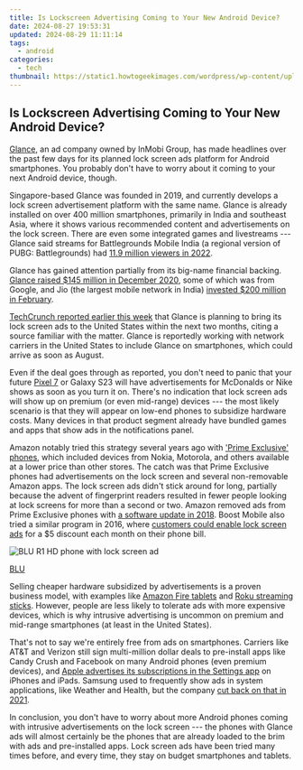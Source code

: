 ```yaml
---
title: Is Lockscreen Advertising Coming to Your New Android Device?
date: 2024-08-27 19:53:31
updated: 2024-08-29 11:11:14
tags:
  - android
categories:
  - tech
thumbnail: https://static1.howtogeekimages.com/wordpress/wp-content/uploads/2022/07/glance-lock-screen-ads.jpg
---
```


## Is Lockscreen Advertising Coming to Your New Android Device?

[Glance](https://www.glance.com/), an ad company owned by InMobi Group, has made headlines over the past few days for its planned lock screen ads platform for Android smartphones. You probably don't have to worry about it coming to your next Android device, though.

 Singapore-based Glance was founded in 2019, and currently develops a lock screen advertisement platform with the same name. Glance is already installed on over 400 million smartphones, primarily in India and southeast Asia, where it shows various recommended content and advertisements on the lock screen. There are even some integrated games and livestreams --- Glance said streams for Battlegrounds Mobile India (a regional version of PUBG: Battlegrounds) had [11.9 million viewers in 2022](https://www.glance.com/newsroom/pressrelease/glance-launches-lock-screen-trends-report-2022).

 Glance has gained attention partially from its big-name financial backing. [Glance raised $145 million in December 2020](https://www.glance.com/newsroom/pressrelease/glance-raises-145-million-from-google-and-mithril), some of which was from Google, and Jio (the largest mobile network in India) [invested $200 million in February](https://www.glance.com/newsroom/pressrelease/glance-raises-200-million-dollar-jio).

[TechCrunch reported earlier this week](https://techcrunch.com/2022/07/05/google-backed-glance-to-launch-in-us-within-two-months/) that Glance is planning to bring its lock screen ads to the United States within the next two months, citing a source familiar with the matter. Glance is reportedly working with network carriers in the United States to include Glance on smartphones, which could arrive as soon as August.

 Even if the deal goes through as reported, you don't need to panic that your future [Pixel 7](https://iphone-transfer.techidaily.com/in-2024-5-ways-to-transfer-music-from-apple-iphone-6-plus-to-android-drfone-by-drfone-transfer-from-ios/) or Galaxy S23 will have advertisements for McDonalds or Nike shows as soon as you turn it on. There's no indication that lock screen ads will show up on premium (or even mid-range) devices --- the most likely scenario is that they will appear on low-end phones to subsidize hardware costs. Many devices in that product segment already have bundled games and apps that show ads in the notifications panel.

 Amazon notably tried this strategy several years ago with ['Prime Exclusive' phones](https://arstechnica.com/gadgets/2016/08/review-blus-r1-hd-redefines-what-you-can-get-in-a-60-smartphone/), which included devices from Nokia, Motorola, and others available at a lower price than other stores. The catch was that Prime Exclusive phones had advertisements on the lock screen and several non-removable Amazon apps. The lock screen ads didn't stick around for long, partially because the advent of fingerprint readers resulted in fewer people looking at lock screens for more than a second or two. Amazon removed ads from Prime Exclusive phones with [a software update in 2018](https://www.engadget.com/2018-02-06-amazon-pulls-lock-screen-ads-from-prime-only-smartphones.html). Boost Mobile also tried a similar program in 2016, where [customers could enable lock screen ads](https://www.adexchanger.com/mobile/boost-mobile-giving-subscribers-5-month-engaging-ads/) for a $5 discount each month on their phone bill.

![BLU R1 HD phone with lock screen ad](https://static1.howtogeekimages.com/wordpress/wp-content/uploads/2022/07/amazon-blu-phone.jpg) 

[BLU](https://www.bluproducts.com/r1-hd/)

 Selling cheaper hardware subsidized by advertisements is a proven business model, with examples like [Amazon Fire tablets](https://win-howtos.techidaily.com/decoded-troubleshooting-failed-writes-to-0x-pointed-out-memory-slot-0x/) and [Roku streaming sticks](https://fake-location.techidaily.com/what-are-location-permissions-life360-on-honor-magic-6-pro-drfone-by-drfone-virtual-android/). However, people are less likely to tolerate ads with more expensive devices, which is why intrusive advertising is uncommon on premium and mid-range smartphones (at least in the United States).

 That's not to say we're entirely free from ads on smartphones. Carriers like AT&T and Verizon still sign multi-million dollar deals to pre-install apps like Candy Crush and Facebook on many Android phones (even premium devices), and [Apple advertises its subscriptions in the Settings app](https://twitter.com/tomwarren/status/1327979418954977283) on iPhones and iPads. Samsung used to frequently show ads in system applications, like Weather and Health, but the company [cut back on that in 2021](https://www.reviewgeek.com/95234/samsung-will-remove-ads-from-its-stock-apps-but-not-from-its-os/).

 In conclusion, you don't have to worry about more Android phones coming with intrusive advertisements on the lock screen --- the phones with Glance ads will almost certainly be the phones that are already loaded to the brim with ads and pre-installed apps. Lock screen ads have been tried many times before, and every time, they stay on budget smartphones and tablets.

<ins class="adsbygoogle"
     style="display:block"
     data-ad-format="autorelaxed"
     data-ad-client="ca-pub-7571918770474297"
     data-ad-slot="1223367746"></ins>



<ins class="adsbygoogle"
     style="display:block"
     data-ad-client="ca-pub-7571918770474297"
     data-ad-slot="8358498916"
     data-ad-format="auto"
     data-full-width-responsive="true"></ins>
